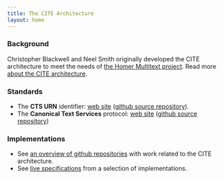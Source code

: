 ```yaml
---
title: The CITE Architecture
layout: home
---
```



### Background ###


Christopher Blackwell and Neel Smith originally developed the CITE architecture to meet the needs of [the Homer Multitext project](http://www.homermultitext.org).  Read more [about the CITE architecture](about).


### Standards ###


- The **CTS URN** identifier:  [web site](http://cite-architecture.github.io/ctsurn_spec/) ([github source repository](https://github.com/cite-architecture/ctsurn_spec)).
- The **Canonical Text Services** protocol:  [web site](http://cite-architecture.github.io/cts_spec/) ([github source repository](https://github.com/cite-architecture/cts_spec))



### Implementations ###

- See [an overview of github repositories](repos) with work related to the CITE architecture.
- See [live specifications](living-docs) from a selection of implementations.
